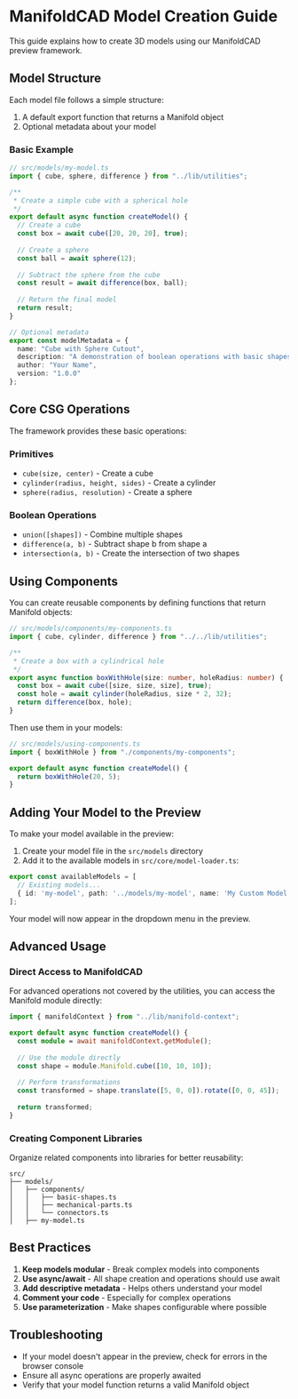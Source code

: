 # ManifoldCAD Model Creation Guide

This guide explains how to create 3D models using our ManifoldCAD preview framework.

## Model Structure

Each model file follows a simple structure:

1. A default export function that returns a Manifold object
2. Optional metadata about your model

### Basic Example

```typescript
// src/models/my-model.ts
import { cube, sphere, difference } from "../lib/utilities";

/**
 * Create a simple cube with a spherical hole
 */
export default async function createModel() {
  // Create a cube
  const box = await cube([20, 20, 20], true);
  
  // Create a sphere
  const ball = await sphere(12);
  
  // Subtract the sphere from the cube
  const result = await difference(box, ball);
  
  // Return the final model
  return result;
}

// Optional metadata
export const modelMetadata = {
  name: "Cube with Sphere Cutout",
  description: "A demonstration of boolean operations with basic shapes",
  author: "Your Name",
  version: "1.0.0"
};
```

## Core CSG Operations

The framework provides these basic operations:

### Primitives

- `cube(size, center)` - Create a cube
- `cylinder(radius, height, sides)` - Create a cylinder
- `sphere(radius, resolution)` - Create a sphere

### Boolean Operations

- `union([shapes])` - Combine multiple shapes
- `difference(a, b)` - Subtract shape b from shape a
- `intersection(a, b)` - Create the intersection of two shapes

## Using Components

You can create reusable components by defining functions that return Manifold objects:

```typescript
// src/models/components/my-components.ts
import { cube, cylinder, difference } from "../../lib/utilities";

/**
 * Create a box with a cylindrical hole
 */
export async function boxWithHole(size: number, holeRadius: number) {
  const box = await cube([size, size, size], true);
  const hole = await cylinder(holeRadius, size * 2, 32);
  return difference(box, hole);
}
```

Then use them in your models:

```typescript
// src/models/using-components.ts
import { boxWithHole } from "./components/my-components";

export default async function createModel() {
  return boxWithHole(20, 5);
}
```

## Adding Your Model to the Preview

To make your model available in the preview:

1. Create your model file in the `src/models` directory
2. Add it to the available models in `src/core/model-loader.ts`:

```typescript
export const availableModels = [
  // Existing models...
  { id: 'my-model', path: '../models/my-model', name: 'My Custom Model' },
];
```

Your model will now appear in the dropdown menu in the preview.

## Advanced Usage

### Direct Access to ManifoldCAD

For advanced operations not covered by the utilities, you can access the Manifold module directly:

```typescript
import { manifoldContext } from "../lib/manifold-context";

export default async function createModel() {
  const module = await manifoldContext.getModule();
  
  // Use the module directly
  const shape = module.Manifold.cube([10, 10, 10]);
  
  // Perform transformations
  const transformed = shape.translate([5, 0, 0]).rotate([0, 0, 45]);
  
  return transformed;
}
```

### Creating Component Libraries

Organize related components into libraries for better reusability:

```
src/
├── models/
│   ├── components/
│   │   ├── basic-shapes.ts
│   │   ├── mechanical-parts.ts
│   │   └── connectors.ts
│   ├── my-model.ts
```

## Best Practices

1. **Keep models modular** - Break complex models into components
2. **Use async/await** - All shape creation and operations should use await
3. **Add descriptive metadata** - Helps others understand your model
4. **Comment your code** - Especially for complex operations
5. **Use parameterization** - Make shapes configurable where possible

## Troubleshooting

- If your model doesn't appear in the preview, check for errors in the browser console
- Ensure all async operations are properly awaited
- Verify that your model function returns a valid Manifold object